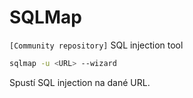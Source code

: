 # SQLMap
`[Community repository]`
SQL injection tool

```bash
sqlmap -u <URL> --wizard
```

Spustí SQL injection na dané URL.